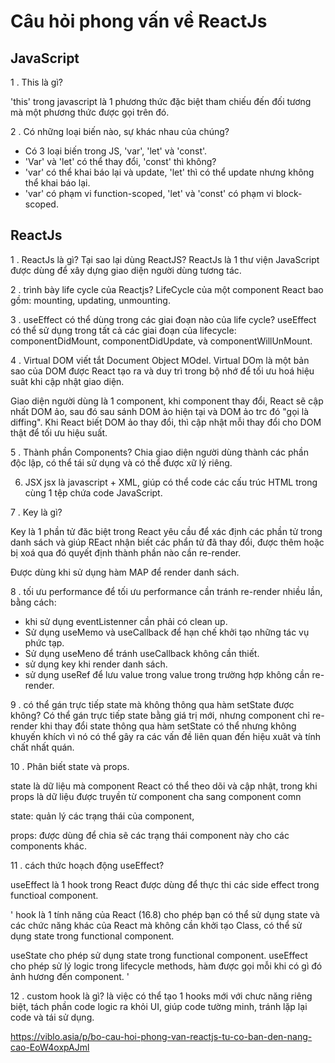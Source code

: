 # Câu hỏi phong vấn về ReactJs

## JavaScript

1 . This là gì?

'this' trong javascript là 1 phương thức đặc biệt tham chiếu đến đối tương mà một phương thức được gọi trên đó.

2 . Có những loại biến nào, sự khác nhau của chúng?

- Có 3 loại biến trong JS, 'var', 'let' và 'const'. 
- 'Var' và 'let' có thể thay đổi, 'const' thì không?
- 'var' có thể khai báo lại và update, 'let' thì có thể update nhưng không thể khai báo lại.
- 'var' có phạm vi function-scoped, 'let' và 'const' có phạm vi block-scoped.


## ReactJs

1 . ReactJs là gì? Tại sao lại dùng ReactJS?
 ReactJs là 1 thư viện JavaScript được dùng để xây dựng giao diện người dùng tương tác.

2 . trình bày life cycle của Reactjs?
LifeCycle của một component React bao gồm: mounting, updating, unmounting.

3 . useEffect có thể dùng trong các giai đoạn nào của life cycle?
useEffect có thể sử dụng trong tất cả các giai đoạn của lifecycle: componentDidMount, componentDidUpdate, và componentWillUnMount.

4 . Virtual DOM 
viết tắt Document Object MOdel.
Virtual DOm là một bản sao của DOM được React tạo ra và duy trì trong bộ nhớ để tối ưu hoá hiệu suât khi cập nhật giao diện.

Giao diện người dùng là 1 component, khi component thay đổi, React sẽ cập nhất DOM ảo, sau đó sau sánh DOM ảo hiện tại và DOM ảo trc đó "gọi là diffing". Khi React biết DOM ảo thay đổi, thì cập nhật mỗi thay đổi cho DOM thật để tối ưu hiệu suất.

5 . Thành phần Components?
Chia giao diện người dùng thành các phần độc lập, có thể tái sử dụng và có thể được xữ lý riêng.

6. JSX
 jsx là javascript + XML, giúp có thể code các cấu trúc HTML trong cùng 1 tệp chứa code JavaScript.

7 . Key là gì?

Key là 1 phần tử đăc biệt trong React yêu cầu để xác định các phần tử trong danh sách và giúp REact nhận biết các phẩn tử đã thay đổi, được thêm hoặc bị xoá qua đó quyết định thành phần nào cần re-render.

Được dùng khi sử dụng hàm MAP để render danh sách.

8 . tối ưu performance
để tối ưu performance cần tránh re-render nhiều lần, bằng cách:
  - khi sử dụng eventListenner cần phải có clean up.
  - Sử dụng useMemo và useCallback để hạn chế khởi tạo những tác vụ phức tạp.
  - Sử dụng useMeno để tránh useCallback không cần thiết. 
  - sử dụng key khi render danh sách.
  - sử dụng useRef để lưu value trong value trong trường hợp không cần re-render.

9 . có thể gán trực tiếp state mà không thông qua hàm setState được không?
 Có thể gán trực tiếp state bằng giá trị mới, nhưng component chỉ re-render khi thay đổi state thông qua hàm setState
 có thể nhưng không khuyến khích vì nó có thể gây ra các vấn đề liên quan đến hiệu xuât và tính chất nhất quán.


10 . Phân biết state và props.

state là dữ liệu mà component React có thể theo dõi và cập nhật, trong khi props là dữ liệu được truyền từ component cha sang component comn

state: quản lý các trạng thái của component, 

props: được dùng để chia sẽ các trạng thái component này cho các components khác.

11 . cách thức hoạch động useEffect?

useEffect là 1 hook trong React được dùng để thực thi các side effect trong functioal component.

'
  hook là 1 tính năng của React (16.8) cho phép bạn có thể sử dụng state và các chức năng khác của React mà không cần khởi tạo Class, có thể sử dụng state trong functional component.

  useState cho phép sử dụng state trong functional component.
  useEffect cho phép sử lý logic trong lifecycle methods, hàm được gọi mỗi khi có gì đó ảnh hương đến component.
'

12 . custom hook là gì?
là việc có thể tạo 1 hooks mới với chưc năng riêng biệt, tách phần code logic ra khỏi UI, giúp code tường minh, tránh lặp lại code và tái sử dụng.


https://viblo.asia/p/bo-cau-hoi-phong-van-reactjs-tu-co-ban-den-nang-cao-EoW4oxpAJml